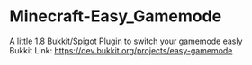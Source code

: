 # Minecraft-Easy_Gamemode
A little 1.8 Bukkit/Spigot Plugin to switch your gamemode easly                   
Bukkit Link: https://dev.bukkit.org/projects/easy-gamemode

